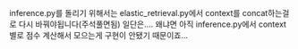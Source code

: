 inference.py를 돌리기 위해서는 elastic_retrieval.py에서 context를 concat하는걸로 다시 바꿔야됩니다(주석풀면됨) 일단은....
왜냐면 아직 inference.py에서 context 별로 점수 계산해서 모으는게 구현이 안됐기 때문이죠...
